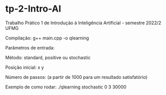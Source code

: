 # tp-2-Intro-AI
Trabalho Prático 1 de Introdução à Inteligência Artificial - semestre 2022/2 UFMG

Compilação: 
g++ main.cpp -o qlearning

Parâmetros de entrada: 

Método: standard, positive ou stochastic

Posição inicial: x y

Número de passos: (a partir de 1000 para um resultado satisfatório)

Exemplo de como rodar:
./qlearning stochastic 0 3 30000
